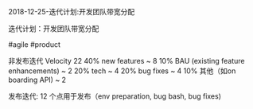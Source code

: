 2018-12-25-迭代计划:开发团队带宽分配

迭代计划：开发团队带宽分配

#agile #product

非发布迭代
Velocity 22
40% new features ~ 8
10% BAU (existing feature enhancements) ~ 2
20% tech  ~ 4
20% bug fixes ~ 4
10% 其他（如on boarding API) ~ 2

发布迭代:
12 个点用于发布（env preparation, bug bash, bug fixes)
